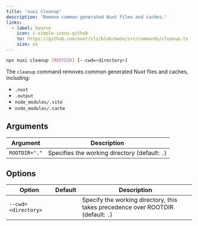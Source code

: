 ```yaml
---
title: 'nuxi cleanup'
description: 'Remove common generated Nuxt files and caches.'
links:
  - label: Source
    icon: i-simple-icons-github
    to: https://github.com/nuxt/cli/blob/main/src/commands/cleanup.ts
    size: xs
---
```


<!--cleanup-cmd-->
```bash [Terminal]
npx nuxi cleanup [ROOTDIR] [--cwd=<directory>]
```
<!--/cleanup-cmd-->

The `cleanup` command removes common generated Nuxt files and caches, including:

- `.nuxt`
- `.output`
- `node_modules/.vite`
- `node_modules/.cache`

## Arguments

<!--cleanup-args-->
Argument | Description
--- | ---
`ROOTDIR="."` | Specifies the working directory (default: `.`)
<!--/cleanup-args-->

## Options

<!--cleanup-opts-->
Option | Default | Description
--- | --- | ---
`--cwd=<directory>` |  | Specify the working directory, this takes precedence over ROOTDIR (default: `.`)
<!--/cleanup-opts-->

